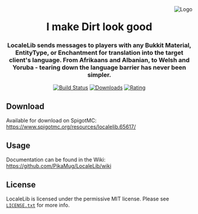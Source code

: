 <img src="https://i.imgur.com/mWUV6Zm.png" alt="Logo" align="right">
<div align="center">
  <h1>I make Dirt look good</h1>
  <h3>LocaleLib sends messages to players with any Bukkit Material, EntityType, or Enchantment for translation into the target client's language. From Afrikaans and Albanian, to Welsh and Yoruba - tearing down the language barrier has never been simpler.</h3>
  
[![Build Status](https://ci.codemc.org/job/PikaMug/job/LocaleLib/badge/icon)](https://ci.codemc.io/job/PikaMug/job/LocaleLib/)
[![Downloads](https://img.shields.io/spiget/downloads/65617)](https://www.spigotmc.org/resources/localelib.65617/)
[![Rating](https://img.shields.io/spiget/stars/65617)](https://www.spigotmc.org/resources/localelib.65617/)
</div>

Download
---

Available for download on SpigotMC: https://www.spigotmc.org/resources/localelib.65617/

Usage
---

Documentation can be found in the Wiki: https://github.com/PikaMug/LocaleLib/wiki

License
---

LocaleLib is licensed under the permissive MIT license. Please see [`LICENSE.txt`](https://github.com/PikaMug/LocaleLib/blob/master/LICENSE.txt) for more info.
